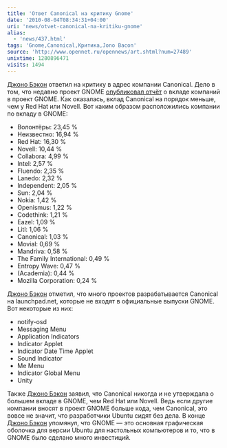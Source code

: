 ```yaml
---
title: 'Ответ Canonical на критику Gnome'
date: '2010-08-04T08:34:31+04:00'
uri: 'news/otvet-canonical-na-kritiku-gnome'
alias: 
  - 'news/437.html'
tags: 'Gnome,Canonical,Критика,Jono Bacon'
source: 'http://www.opennet.ru/opennews/art.shtml?num=27489'
unixtime: 1280896471
visits: 1494
---
```

[Джоно Бэкон](http://ru.wikipedia.org/wiki/%D0%91%D1%8D%D0%BA%D0%BE%D0%BD,_%D0%94%D0%B6%D0%BE%D0%BD%D0%BE) ответил на критику в адрес компании Canonical. Дело в том, что недавно проект GNOME [опубликовал отчёт](http://blogs.gnome.org/bolsh/2010/07/28/gnome-census/) о вкладе компаний в проект GNOME. Как оказалась, вклад Canonical на порядок меньше, чем у Red Hat или Novell. Вот каким образом расположились компании по вкладу в GNOME:

*   Волонтёры: 23,45 %
*   Неизвестно: 16,94 %
*   Red Hat: 16,30 %
*   Novell: 10,44 %
*   Collabora: 4,99 %
*   Intel: 2,57 %
*   Fluendo: 2,35 %
*   Lanedo: 2,32 %
*   Independent: 2,05 %
*   Sun: 2,04 %
*   Nokia: 1,42 %
*   Openismus: 1,22 %
*   Codethink: 1,21 %
*   Eazel: 1,09 %
*   Litl: 1,06 %
*   Canonical: 1,03 %
*   Movial: 0,69 %
*   Mandriva: 0,58 %
*   The Family International: 0,49 %
*   Entropy Wave: 0,47 %
*   (Academia): 0,44 %
*   Mozilla Corporation: 0,24 %

[Джоно Бэкон](http://ru.wikipedia.org/wiki/%D0%91%D1%8D%D0%BA%D0%BE%D0%BD,_%D0%94%D0%B6%D0%BE%D0%BD%D0%BE) отметил, что много проектов разрабатывается Canonical на launchpad.net, которые не входят в официальные выпуски GNOME. Вот некоторые из них:

*   notify-osd
*   Messaging Menu
*   Application Indicators
*   Indicator Applet
*   Indicator Date Time Applet
*   Sound Indicator
*   Me Menu
*   Indicator Global Menu
*   Unity

Также [Джоно Бэкон](http://ru.wikipedia.org/wiki/%D0%91%D1%8D%D0%BA%D0%BE%D0%BD,_%D0%94%D0%B6%D0%BE%D0%BD%D0%BE) заявил, что Canonical никогда и не утверждала о большем вкладе в GNOME, чем Red Hat или Novell. Ведь если другие компании вносят в проект GNOME больше кода, чем Canonical, это вовсе не значит, что разработчики Ubuntu сидят без дела. В конце [Джоно Бэкон](http://ru.wikipedia.org/wiki/%D0%91%D1%8D%D0%BA%D0%BE%D0%BD,_%D0%94%D0%B6%D0%BE%D0%BD%D0%BE) упомянул, что GNOME — это основная графическая оболочка для версии Ubuntu для настольных компьютеров и то, что в GNOME было сделано много инвестиций.

